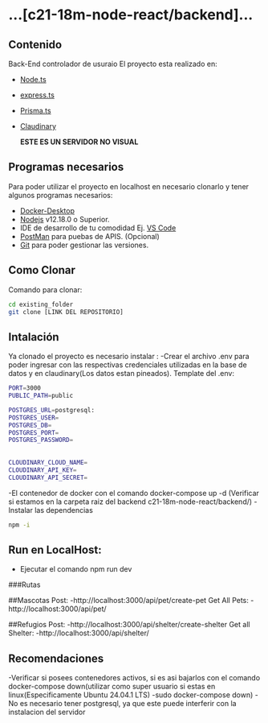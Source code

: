 # ...[c21-18m-node-react/backend]...

## Contenido

Back-End controlador de usuraio
El proyecto esta realizado en:

- [Node.ts](https://nodejs.org/es/)
- [express.ts](https://expressjs.com/es/)
- [Prisma.ts](https://www.prisma.io/)
- [Claudinary](https://cloudinary.com/)

  **ESTE ES UN SERVIDOR NO VISUAL**

## Programas necesarios

Para poder utilizar el proyecto en localhost en necesario clonarlo y tener algunos programas necesarios:

- [Docker-Desktop](https://www.docker.com/products/docker-desktop/)
- [Nodejs](https://nodejs.org/es/download/) v12.18.0 o Superior.
- IDE de desarrollo de tu comodidad Ej. [VS Code](https://code.visualstudio.com/download)
- [PostMan](https://www.postman.com/downloads/) para puebas de APIS. (Opcional)
- [Git](https://git-scm.com/downloads) para poder gestionar las versiones.

## Como Clonar

Comando para clonar:

```bash
cd existing_folder
git clone [LINK DEL REPOSITORIO]

```

## Intalación

Ya clonado el proyecto es necesario instalar :
-Crear el archivo .env para poder ingresar con las respectivas credenciales utilizadas en la base de datos y en claudinary(Los datos estan pineados). Template del .env:
```bash
PORT=3000
PUBLIC_PATH=public

POSTGRES_URL=postgresql:
POSTGRES_USER=
POSTGRES_DB=
POSTGRES_PORT=
POSTGRES_PASSWORD=
  
  
CLOUDINARY_CLOUD_NAME=
CLOUDINARY_API_KEY=
CLOUDINARY_API_SECRET=
```

-El contenedor de docker con el comando docker-compose up -d (Verificar si estamos en la carpeta raiz del backend c21-18m-node-react/backend/)
-Instalar las dependencias


```bash
npm -i
```

## Run en LocalHost:

- Ejecutar el comando npm run dev

###Rutas

##Mascotas
Post:
-http://localhost:3000/api/pet/create-pet
Get All Pets:
-http://localhost:3000/api/pet/



##Refugios
Post:
-http://localhost:3000/api/shelter/create-shelter
Get all Shelter:
-http://localhost:3000/api/shelter/

## Recomendaciones 
-Verificar si posees contenedores activos, si es asi bajarlos con el comando docker-compose down(utilizar como super usuario si estas en linux(Especificamente Ubuntu 24.04.1 LTS) -sudo docker-compose down)
-No es necesario tener postgresql, ya que este puede interferir con la instalacion del servidor

